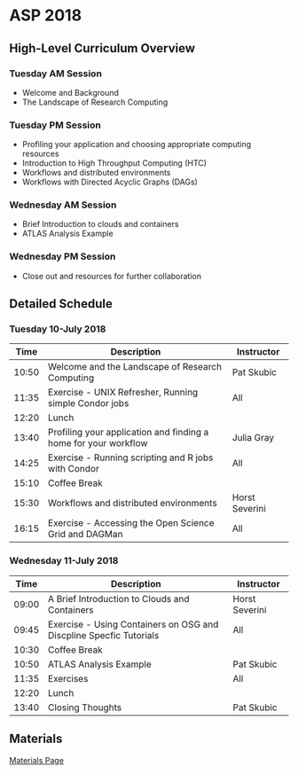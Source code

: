 # ASP 2018

## High-Level Curriculum Overview

### Tuesday AM Session

   * Welcome and Background
   * The Landscape of Research Computing
   
### Tuesday PM Session

   * Profiling your application and choosing appropriate computing resources
   * Introduction to High Throughput Computing (HTC)
   * Workflows and distributed environments
   * Workflows with Directed Acyclic Graphs (DAGs)
   
### Wednesday AM Session

   * Brief Introduction to clouds and containers
   * ATLAS Analysis Example
   
### Wednesday PM Session

   * Close out and resources for further collaboration
   
## Detailed Schedule

### Tuesday 10-July 2018

| Time  | Description                                                         | Instructor       |
|-------|---------------------------------------------------------------------|------------------|
| 10:50 | Welcome and the Landscape of Research Computing                     | Pat Skubic       |
| 11:35 | Exercise - UNIX Refresher, Running simple Condor jobs               | All              |
| 12:20 | Lunch                                                               |                  |
| 13:40 | Profiling your application and finding a home for your workflow     | Julia Gray       |
| 14:25 | Exercise - Running scripting and R jobs with Condor                 | All              |
| 15:10 | Coffee Break                                                        |                  |
| 15:30 | Workflows and distributed environments                               | Horst Severini   |
| 16:15 | Exercise - Accessing the Open Science Grid and DAGMan               | All              |

### Wednesday 11-July 2018

| Time  | Description                                                         | Instructor       |
|-------|---------------------------------------------------------------------|------------------|
| 09:00 | A Brief Introduction to Clouds and Containers                       | Horst Severini   |
| 09:45 | Exercise - Using Containers on OSG and Discpline Specfic Tutorials  | All              |
| 10:30 | Coffee Break                                                        |                  |
| 10:50 | ATLAS Analysis Example                                              | Pat Skubic       |
| 11:35 | Exercises                                                           | All              |
| 12:20 | Lunch                                                               |                  |
| 13:40 | Closing Thoughts                                                    | Pat Skubic       |

## Materials

[Materials Page](https://opensciencegrid.org/dosar/ASP2018/ASP2018_Materials/)
